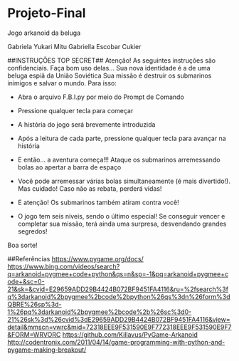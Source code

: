 # Projeto-Final
Jogo arkanoid da beluga

Gabriela Yukari Mitu
Gabriella Escobar Cukier


##INSTRUÇÕES TOP SECRET##
Atenção! As seguintes instruções são confidenciais. Faça bom uso delas...
Sua nova identidade é a de uma beluga espiã da União Soviética
Sua missão é destruir os submarinos inimigos e salvar o mundo.
Para isso:
- Abra o arquivo F.B.I.py por meio do Prompt de Comando
- Pressione qualquer tecla para começar
- A história do jogo será brevemente introduzida
- Após a leitura de cada parte, pressione qualquer tecla para avançar na história
- E então... a aventura começa!!! Ataque os submarinos arremessando bolas ao apertar a barra de espaço
- Você pode arremessar várias bolas simultaneamente (é mais divertido!). Mas cuidado! Caso não as rebata, perderá vidas!
- E atenção! Os submarinos também atiram contra você!

- O jogo tem seis níveis, sendo o último especial! Se conseguir vencer e completar sua missão, terá ainda uma surpresa, desvendando grandes segredos!

Boa sorte!



##Referências
https://www.pygame.org/docs/
https://www.bing.com/videos/search?q=arkanoid+pygmee+code+python&qs=n&sp=-1&pq=arkanoid+pygmee+code+&sc=0-21&sk=&cvid=E29659ADD29B4424B072BF9451FA4116&ru=%2fsearch%3fq%3darkanoid%2bpygmee%2bcode%2bpython%26qs%3dn%26form%3dQBRE%26sp%3d-1%26pq%3darkanoid%2bpygmee%2bcode%2b%26sc%3d0-21%26sk%3d%26cvid%3dE29659ADD29B4424B072BF9451FA4116&view=detail&mmscn=vwrc&mid=72318EEE9F531590E9F772318EEE9F531590E9F7&FORM=WRVORC
https://github.com/Killavus/PyGame-Arkanoid
http://codentronix.com/2011/04/14/game-programming-with-python-and-pygame-making-breakout/
